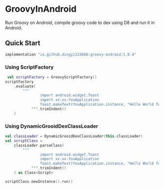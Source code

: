 # GroovyInAndroid

Run Groovy on Android, compile groovy code to dex using D8 and run it in Android.

## Quick Start

```groovy
implementation "io.github.dingyi222666:groovy-android:1.0.4"
```

### Using ScriptFactory

```kotlin
 val scriptFactory = GroovyScriptFactory()
scriptFactory
    .evaluate(
        """
                import android.widget.Toast
                import xx.xx.YouApplication
                Toast.makeText(YouApplication.instance, "Hello World for groovy", Toast.LENGTH_SHORT).show()
            """.trimIndent()
    )
```

### Using DynamicGrooidDexClassLoader

```kotlin
val classLoader = DynamicGrooidDexClassLoader(this.classLoader)
val scriptClass =
    classLoader.parseClass(
        """
                import android.widget.Toast
                import xx.xx.YouApplication
                Toast.makeText(YouApplication.instance, "Hello World for groovy", Toast.LENGTH_SHORT).show()
            """.trimIndent()
    ) as Class<Script>

scriptClass.newInstance().run()

```
